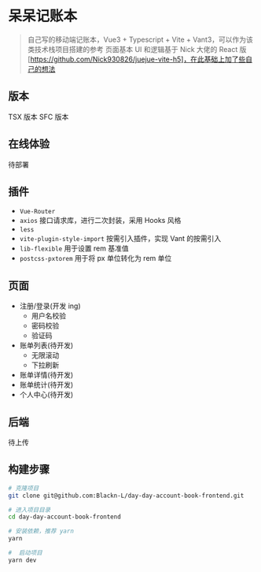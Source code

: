 # 呆呆记账本
> 自己写的移动端记账本，Vue3 + Typescript + Vite + Vant3，可以作为该类技术栈项目搭建的参考
> 页面基本 UI 和逻辑基于 Nick 大佬的 React 版[https://github.com/Nick930826/juejue-vite-h5]，在此基础上加了些自己的想法
## 版本
TSX 版本
SFC 版本
## 在线体验
待部署
## 插件
* `Vue-Router`
* `axios` 接口请求库，进行二次封装，采用 Hooks 风格
* `less`
* `vite-plugin-style-import` 按需引入插件，实现 Vant 的按需引入
* `lib-flexible`  用于设置 rem 基准值
* `postcss-pxtorem` 用于将 px 单位转化为 rem 单位

## 页面
* 注册/登录(开发 ing)
  * 用户名校验
  * 密码校验
  * 验证码
* 账单列表(待开发)
  * 无限滚动
  * 下拉刷新
* 账单详情(待开发)
* 账单统计(待开发)
* 个人中心(待开发)
## 后端
待上传
## 构建步骤
``` bash
# 克隆项目
git clone git@github.com:Blackn-L/day-day-account-book-frontend.git

# 进入项目目录
cd day-day-account-book-frontend

# 安装依赖，推荐 yarn
yarn

#  启动项目
yarn dev
